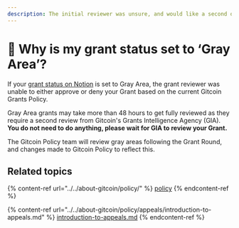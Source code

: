 ```yaml
---
description: The initial reviewer was unsure, and would like a second opinion.
---
```


# 🤔 Why is my grant status set to ‘Gray Area’?

If your [grant status on Notion](https://gitcoin.notion.site/gitcoin/3940c8762a304e8c9630a05418ebd2a1) is set to Gray Area, the grant reviewer was unable to either approve or deny your Grant based on the current Gitcoin Grants Policy.

Gray Area grants may take more than 48 hours to get fully reviewed as they require a second review from Gitcoin's Grants Intelligence Agency (GIA). **You do not need to do anything, please wait for GIA to review your Grant.**

The Gitcoin Policy team will review gray areas following the Grant Round, and changes made to Gitcoin Policy to reflect this.

## Related topics

{% content-ref url="../../about-gitcoin/policy/" %}
[policy](../../about-gitcoin/policy/)
{% endcontent-ref %}

{% content-ref url="../../about-gitcoin/policy/appeals/introduction-to-appeals.md" %}
[introduction-to-appeals.md](../../about-gitcoin/policy/appeals/introduction-to-appeals.md)
{% endcontent-ref %}
